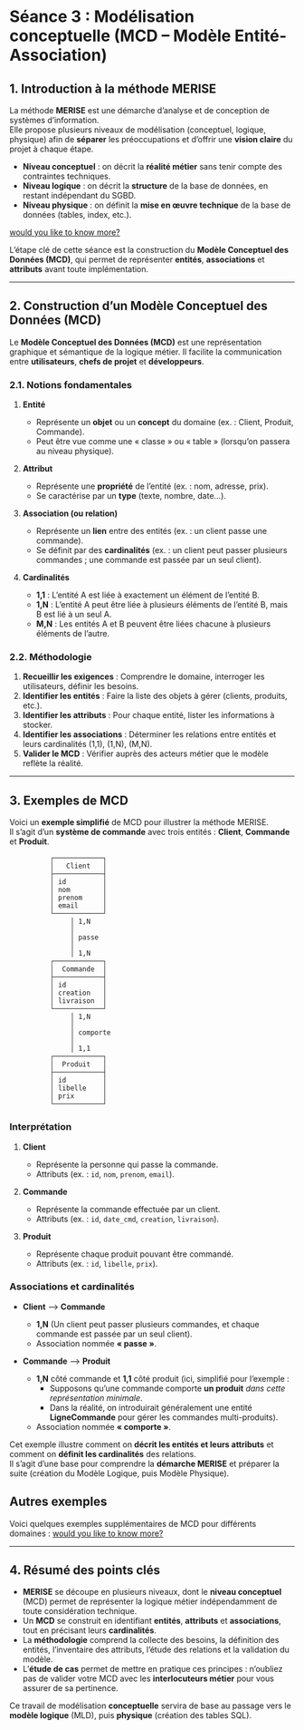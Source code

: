# Séance 3 : Modélisation conceptuelle (MCD – Modèle Entité-Association)

## 1. Introduction à la méthode MERISE

La méthode **MERISE** est une démarche d’analyse et de conception de systèmes d’information.  
Elle propose plusieurs niveaux de modélisation (conceptuel, logique, physique) afin de **séparer** les préoccupations et d’offrir une **vision claire** du projet à chaque étape.

- **Niveau conceptuel** : on décrit la **réalité métier** sans tenir compte des contraintes techniques.
- **Niveau logique** : on décrit la **structure** de la base de données, en restant indépendant du SGBD.
- **Niveau physique** : on définit la **mise en œuvre technique** de la base de données (tables, index, etc.).

[would you like to know more?](more/MERISE.md)

L’étape clé de cette séance est la construction du **Modèle Conceptuel des Données (MCD)**, qui permet de représenter **entités**, **associations** et **attributs** avant toute implémentation.

---

## 2. Construction d’un Modèle Conceptuel des Données (MCD)

Le **Modèle Conceptuel des Données (MCD)** est une représentation graphique et sémantique de la logique métier. Il facilite la communication entre **utilisateurs**, **chefs de projet** et **développeurs**.  

### 2.1. Notions fondamentales

1. **Entité**  
   - Représente un **objet** ou un **concept** du domaine (ex. : Client, Produit, Commande).  
   - Peut être vue comme une « classe » ou « table » (lorsqu’on passera au niveau physique).

2. **Attribut**  
   - Représente une **propriété** de l’entité (ex. : nom, adresse, prix).  
   - Se caractérise par un **type** (texte, nombre, date…).

3. **Association (ou relation)**  
   - Représente un **lien** entre des entités (ex. : un client passe une commande).  
   - Se définit par des **cardinalités** (ex. : un client peut passer plusieurs commandes ; une commande est passée par un seul client).

4. **Cardinalités**  
   - **1,1** : L’entité A est liée à exactement un élément de l’entité B.  
   - **1,N** : L’entité A peut être liée à plusieurs éléments de l’entité B, mais B est lié à un seul A.  
   - **M,N** : Les entités A et B peuvent être liées chacune à plusieurs éléments de l’autre.

### 2.2. Méthodologie

1. **Recueillir les exigences** : Comprendre le domaine, interroger les utilisateurs, définir les besoins.  
2. **Identifier les entités** : Faire la liste des objets à gérer (clients, produits, etc.).  
3. **Identifier les attributs** : Pour chaque entité, lister les informations à stocker.  
4. **Identifier les associations** : Déterminer les relations entre entités et leurs cardinalités (1,1), (1,N), (M,N).  
5. **Valider le MCD** : Vérifier auprès des acteurs métier que le modèle reflète la réalité.  

---
## 3. Exemples de MCD

Voici un **exemple simplifié** de MCD pour illustrer la méthode MERISE.  
Il s’agit d’un **système de commande** avec trois entités : **Client**, **Commande** et **Produit**.  

```plaintext
          ┌────────────┐
          │   Client   │
          ├────────────┤
          │ id         │
          │ nom        │
          │ prenom     │
          │ email      │
          └────────────┘
               │ 1,N
               │
               │ passe
               │
               │ 1,N
          ┌────────────┐
          │  Commande  │
          ├────────────┤
          │ id         │
          │ creation   │
          │ livraison  │
          └────────────┘
               │ 1,N
               │
               │ comporte
               │
               │ 1,1
          ┌────────────┐
          │  Produit   │
          ├────────────┤
          │ id         │
          │ libelle    │
          │ prix       │
          └────────────┘
```

###  Interprétation

1. **Client**  
   - Représente la personne qui passe la commande.  
   - Attributs (ex. : `id`, `nom`, `prenom`, `email`).  

2. **Commande**  
   - Représente la commande effectuée par un client.  
   - Attributs (ex. : `id`, `date_cmd`, `creation`, `livraison`).  

3. **Produit**  
   - Représente chaque produit pouvant être commandé.  
   - Attributs (ex. : `id`, `libelle`, `prix`).  

### Associations et cardinalités

- **Client** ⟶ **Commande**  
  - **1,N** (Un client peut passer plusieurs commandes, et chaque commande est passée par un seul client).  
  - Association nommée **« passe »**.  

- **Commande** ⟶ **Produit**  
  - **1,N** côté commande et **1,1** côté produit (ici, simplifié pour l’exemple :  
    - Supposons qu’une commande comporte **un produit** *dans cette représentation minimale*.  
    - Dans la réalité, on introduirait généralement une entité **LigneCommande** pour gérer les commandes multi-produits).  
  - Association nommée **« comporte »**.  

Cet exemple illustre comment on **décrit les entités et leurs attributs** et comment on **définit les cardinalités** des relations.  
Il s’agit d’une base pour comprendre la **démarche MERISE** et préparer la suite (création du Modèle Logique, puis Modèle Physique).


## Autres exemples

Voici quelques exemples supplémentaires de MCD pour différents domaines : 
[would you like to know more?](more/MCD_ASCII.md)

---

## 4. Résumé des points clés

- **MERISE** se découpe en plusieurs niveaux, dont le **niveau conceptuel** (MCD) permet de représenter la logique métier indépendamment de toute considération technique.  
- Un **MCD** se construit en identifiant **entités**, **attributs** et **associations**, tout en précisant leurs **cardinalités**.  
- La **méthodologie** comprend la collecte des besoins, la définition des entités, l’inventaire des attributs, l’étude des relations et la validation du modèle.  
- L’**étude de cas** permet de mettre en pratique ces principes : n’oubliez pas de valider votre MCD avec les **interlocuteurs métier** pour vous assurer de sa pertinence.

Ce travail de modélisation **conceptuelle** servira de base au passage vers le **modèle logique** (MLD), puis **physique** (création des tables SQL).  
```